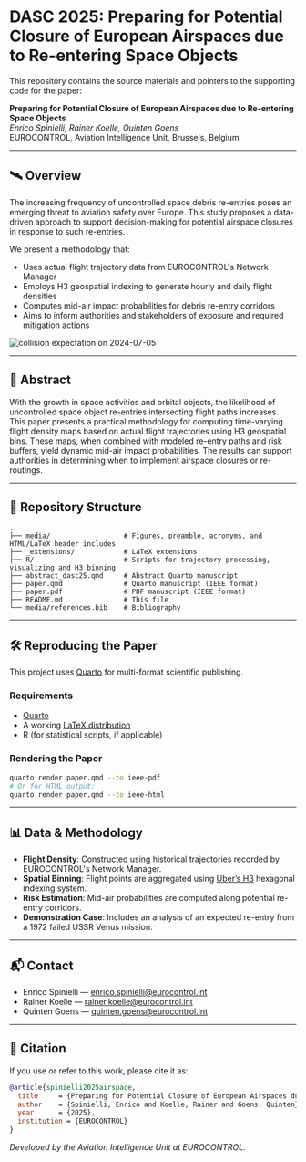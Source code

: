 # DASC 2025: Preparing for Potential Closure of European Airspaces due to Re-entering Space Objects 

This repository contains the source materials and pointers to the supporting code for the paper:

**Preparing for Potential Closure of European Airspaces due to Re-entering Space Objects**  
*Enrico Spinielli, Rainer Koelle, Quinten Goens*  
EUROCONTROL, Aviation Intelligence Unit, Brussels, Belgium

---

## 🛰️ Overview

The increasing frequency of uncontrolled space debris re-entries poses an emerging threat to aviation safety over Europe. This study proposes a data-driven approach to support decision-making for potential airspace closures in response to such re-entries.

We present a methodology that:
- Uses actual flight trajectory data from EUROCONTROL's Network Manager
- Employs H3 geospatial indexing to generate hourly and daily flight densities
- Computes mid-air impact probabilities for debris re-entry corridors
- Aims to inform authorities and stakeholders of exposure and required mitigation actions

![collision expectation on 2024-07-05](collision_expectation_2024-07-05_3.png)

---

## 📄 Abstract

With the growth in space activities and orbital objects, the likelihood of uncontrolled space object re-entries intersecting flight paths increases. This paper presents a practical methodology for computing time-varying flight density maps based on actual flight trajectories using H3 geospatial bins. These maps, when combined with modeled re-entry paths and risk buffers, yield dynamic mid-air impact probabilities. The results can support authorities in determining when to implement airspace closures or re-routings.

---

## 📁 Repository Structure

```
.
├── media/                  # Figures, preamble, acronyms, and HTML/LaTeX header includes
├── _extensions/            # LaTeX extensions
├── R/                      # Scripts for trajectory processing, visualizing and H3 binning
├── abstract_dasc25.qmd     # Abstract Quarto manuscript
├── paper.qmd               # Quarto manuscript (IEEE format)
├── paper.pdf               # PDF manuscript (IEEE format)
├── README.md               # This file
└── media/references.bib    # Bibliography
```

---

## 🛠️ Reproducing the Paper

This project uses [Quarto](https://quarto.org) for multi-format scientific publishing.

### Requirements

- [Quarto](https://quarto.org/docs/get-started/)
- A working [LaTeX distribution](https://quarto.org/docs/tools/latex.html)
- R (for statistical scripts, if applicable)

### Rendering the Paper

```bash
quarto render paper.qmd --to ieee-pdf
# Or for HTML output:
quarto render paper.qmd --to ieee-html
```

---

## 📊 Data & Methodology

- **Flight Density**: Constructed using historical trajectories recorded by EUROCONTROL's Network Manager.
- **Spatial Binning**: Flight points are aggregated using [Uber’s H3](https://h3geo.org) hexagonal indexing system.
- **Risk Estimation**: Mid-air probabilities are computed along potential re-entry corridors.
- **Demonstration Case**: Includes an analysis of an expected re-entry from a 1972 failed USSR Venus mission.

---

## 📬 Contact

- Enrico Spinielli — [enrico.spinielli@eurocontrol.int](mailto:enrico.spinielli@eurocontrol.int)
- Rainer Koelle — [rainer.koelle@eurocontrol.int](mailto:rainer.koelle@eurocontrol.int)
- Quinten Goens — [quinten.goens@eurocontrol.int](mailto:quinten.goens@eurocontrol.int)

---

## 📄 Citation

If you use or refer to this work, please cite it as:

```bibtex
@article{spinielli2025airspace,
  title     = {Preparing for Potential Closure of European Airspaces due to Re-entering Space Objects},
  author    = {Spinielli, Enrico and Koelle, Rainer and Goens, Quinten},
  year      = {2025},
  institution = {EUROCONTROL}
}
```

*Developed by the Aviation Intelligence Unit at EUROCONTROL.*
